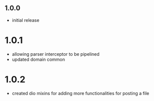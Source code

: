 ## 1.0.0

- initial release

# 1.0.1
- allowing parser interceptor to be pipelined
- updated domain common

# 1.0.2
- created dio mixins for adding more functionalities for posting a file
